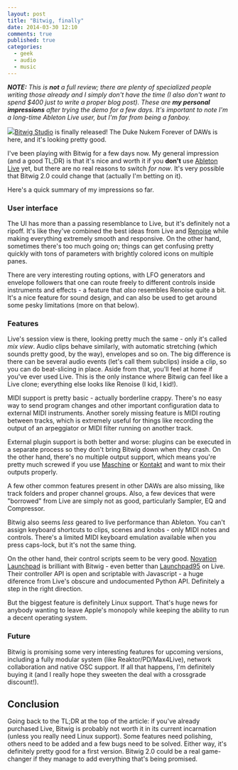 ```yaml
---
layout: post
title: "Bitwig, finally"
date: 2014-03-30 12:10
comments: true
published: true
categories:
  - geek
  - audio
  - music
---
```


_**NOTE:** This is **not** a full review; there are plenty of specialized people writing those already and I simply don't have the time (I also don't want to spend $400 just to write a proper blog post). These are **my personal impressions** after trying the demo for a few days. It's important to note I'm a long-time Ableton Live user, but I'm far from being a fanboy._

<img src="/post_images/bitwig.png" class="left"/>[Bitwig Studio](http://bitwig.com) is finally released! The Duke Nukem Forever of DAWs is here, and it's looking pretty good.

I've been playing with Bitwig for a few days now. My general impression (and a good TL;DR) is that it's nice and worth it if you **don't** use [Ableton Live](http://ableton.com) yet, but there are no real reasons to switch _for now_. It's very possible that Bitwig 2.0 could change that (actually I'm betting on it).

Here's a quick summary of my impressions so far.

### User interface

The UI has more than a passing resemblance to Live, but it's definitely not a ripoff. It's like they've combined the best ideas from Live and [Renoise](http://renoise.com) while making everything extremely smooth and responsive. On the other hand, sometimes there's too much going on; things can get confusing pretty quickly with tons of parameters with brightly colored icons on multiple panes.

There are very interesting routing options, with LFO generators and envelope followers that one can route freely to different controls inside instruments and effects - a feature that *also* resembles Renoise quite a bit. It's a nice feature for sound design, and can also be used to get around some pesky limitations (more on that below).

### Features

Live's session view is there, looking pretty much the same - only it's called *mix view*. Audio clips behave similarly, with automatic stretching (which sounds pretty good, by the way), envelopes and so on. The big difference is there can be several audio events (let's call them subclips) inside a clip, so you can do beat-slicing in place. Aside from that, you'll feel at home if you've ever used Live. This is the only instance where Bitwig can feel like a Live clone; everything else looks like Renoise (I kid, I kid!).

MIDI support is pretty basic - actually borderline crappy. There's no easy way to send program changes and other important configuration data to external MIDI instruments. Another sorely missing feature is MIDI routing between tracks, which is extremely useful for things like recording the output of an arpeggiator or MIDI filter running on another track.

External plugin support is both better and worse: plugins can be executed in a separate process so they don't bring Bitwig down when they crash. On the other hand, there's no multiple output support, which means you're pretty much screwed if you use [Maschine](http://www.native-instruments.com/en/products/maschine/production-systems/maschine/) or [Kontakt](http://www.native-instruments.com/en/products/komplete/synths-samplers/kontakt-5/) and want to mix their outputs properly.

A few other common features present in other DAWs are also missing, like track folders and proper channel groups. Also, a few devices that were "borrowed" from Live are simply not as good, particularly Sampler, EQ and Compressor.

Bitwig also seems *less* geared to live performance than Ableton. You can't assign keyboard shortcuts to clips, scenes and knobs - only MIDI notes and controls. There's a limited MIDI keyboard emulation available when you press caps-lock, but it's not the same thing.

On the other hand, their control scripts seem to be very good. [Novation Launchpad](http://global.novationmusic.com/midi-controllers-digital-dj/launchpad-mini) is brilliant with Bitwig - even better than [Launchpad95](http://motscousus.com/stuff/2011-07_Novation_Launchpad_Ableton_Live_Scripts/) on Live. Their controller API is open and scriptable with Javascript - a huge diference from Live's obscure and undocumented Python API. Definitely a step in the right direction.

But the biggest feature is definitely Linux support. That's huge news for anybody wanting to leave Apple's monopoly while keeping the ability to run a decent operating system.

### Future

Bitwig is promising some very interesting features for upcoming versions, including a fully modular system (like Reaktor/PD/Max4Live), network collaboration and native OSC support. If all that happens, I'm definitely buying it (and I really hope they sweeten the deal with a crossgrade discount!).

## Conclusion

Going back to the TL;DR at the top of the article: if you've already purchased Live, Bitwig is probably not worth it in its current incarnation (unless you really need Linux support). Some features need polishing, others need to be added and a few bugs need to be solved. Either way, it's definitely pretty good for a first version. Bitwig 2.0 could be a real game-changer if they manage to add everything that's being promised.
